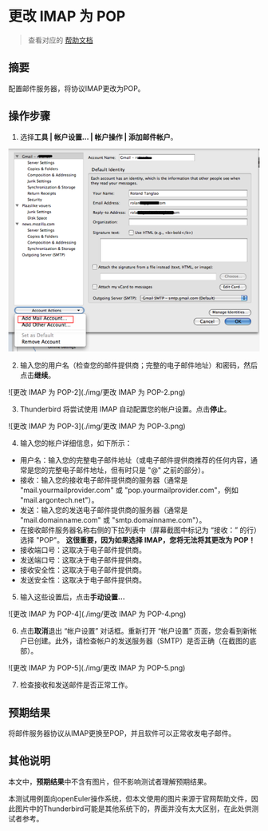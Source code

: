 # 更改 IMAP 为 POP

> 查看对应的 [帮助文档](https://support.mozilla.org/zh-CN/kb/%E6%9B%B4%E6%94%B9IMAP%E4%B8%BAPOP)

## 摘要

配置邮件服务器，将协议IMAP更改为POP。

## 操作步骤

1. 选择**工具 | 帐户设置... | 帐户操作 | 添加邮件帐户**。

![更改 IMAP 为 POP-1](./img/更改IMAP为POP-1.png)

2. 输入您的用户名（检查您的邮件提供商；完整的电子邮件地址）和密码，然后点击**继续**。

![更改 IMAP 为 POP-2](./img/更改 IMAP 为 POP-2.png)

3. Thunderbird 将尝试使用 IMAP 自动配置您的帐户设置。点击**停止**。

![更改 IMAP 为 POP-3](./img/更改 IMAP 为 POP-3.png)

4. 输入您的帐户详细信息，如下所示：
* 用户名：输入您的完整电子邮件地址（或电子邮件提供商推荐的任何内容，通常是您的完整电子邮件地址，但有时只是 "@" 之前的部分）。
* 接收：输入您的接收电子邮件提供商的服务器（通常是 "mail.yourmailprovider.com" 或 "pop.yourmailprovider.com"，例如 "mail.argontech.net"）。
* 发送：输入您的发送电子邮件提供商的服务器（通常是 "mail.domainname.com" 或 "smtp.domainname.com"）。
* 在接收邮件服务器名称右侧的下拉列表中（屏幕截图中标记为 “接收：” 的行）选择 "POP"。 **这很重要，因为如果选择 IMAP，您将无法将其更改为 POP！**
* 接收端口号：这取决于电子邮件提供商。
* 发送端口号：这取决于电子邮件提供商。
* 接收安全性：这取决于电子邮件提供商。
* 发送安全性：这取决于电子邮件提供商。

5. 输入这些设置后，点击**手动设置...**

![更改 IMAP 为 POP-4](./img/更改 IMAP 为 POP-4.png)

6. 点击**取消**退出 “帐户设置” 对话框。重新打开 “帐户设置” 页面，您会看到新帐户已创建。此外，请检查帐户的发送服务器（SMTP）是否正确（在截图的底部）。

![更改 IMAP 为 POP-5](./img/更改 IMAP 为 POP-5.png)

7. 检查接收和发送邮件是否正常工作。

## 预期结果

将邮件服务器协议从IMAP更换至POP，并且软件可以正常收发电子邮件。

## 其他说明

本文中，**预期结果**中不含有图片，但不影响测试者理解预期结果。

本测试用例面向openEuler操作系统，但本文使用的图片来源于官网帮助文件，因此图片中的Thunderbird可能是其他系统下的，界面并没有太大区别，在此处供测试者参考。
